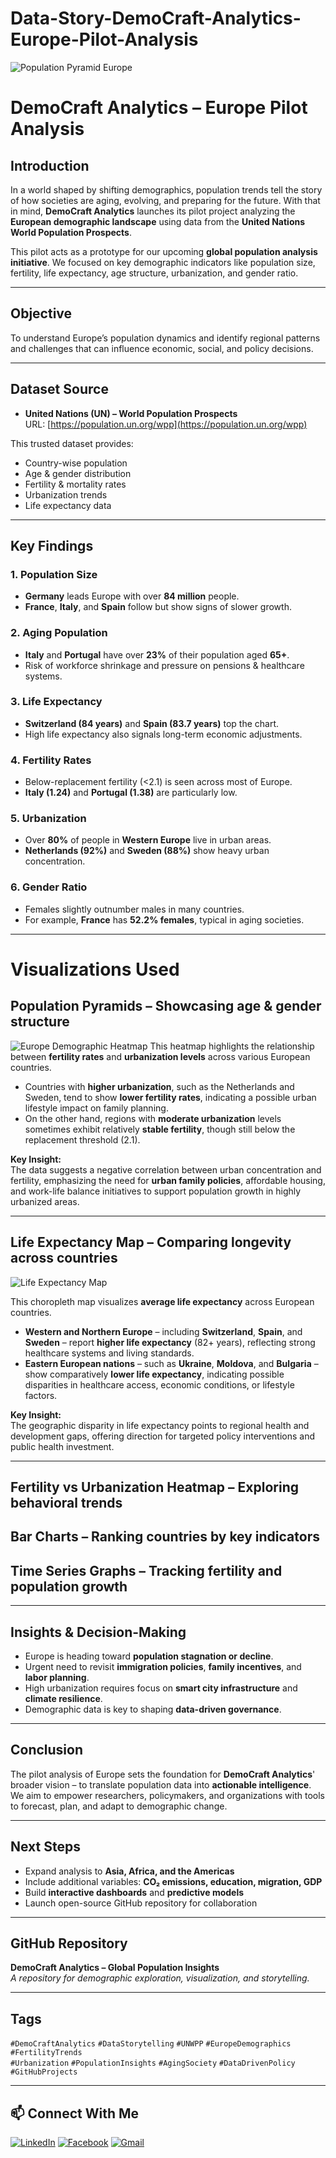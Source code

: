 # Data-Story-DemoCraft-Analytics-Europe-Pilot-Analysis

![Population Pyramid Europe](https://github.com/almazid82/Data-Story-DemoCraft-Analytics-Europe-Pilot-Analysis/blob/main/Screenshot_20250419-220439%7E2.png?raw=true)



# DemoCraft Analytics – Europe Pilot Analysis

## Introduction

In a world shaped by shifting demographics, population trends tell the story of how societies are aging, evolving, and preparing for the future. With that in mind, **DemoCraft Analytics** launches its pilot project analyzing the **European demographic landscape** using data from the **United Nations World Population Prospects**.

This pilot acts as a prototype for our upcoming **global population analysis initiative**. We focused on key demographic indicators like population size, fertility, life expectancy, age structure, urbanization, and gender ratio.

---

## Objective

To understand Europe’s population dynamics and identify regional patterns and challenges that can influence economic, social, and policy decisions.

---

## Dataset Source

- **United Nations (UN) – World Population Prospects**  
  URL: [https://population.un.org/wpp](https://population.un.org/wpp)

This trusted dataset provides:
- Country-wise population
- Age & gender distribution
- Fertility & mortality rates
- Urbanization trends
- Life expectancy data

---

## Key Findings

### 1. Population Size
- **Germany** leads Europe with over **84 million** people.
- **France**, **Italy**, and **Spain** follow but show signs of slower growth.

### 2. Aging Population
- **Italy** and **Portugal** have over **23%** of their population aged **65+**.
- Risk of workforce shrinkage and pressure on pensions & healthcare systems.

### 3. Life Expectancy
- **Switzerland (84 years)** and **Spain (83.7 years)** top the chart.
- High life expectancy also signals long-term economic adjustments.

### 4. Fertility Rates
- Below-replacement fertility (<2.1) is seen across most of Europe.
- **Italy (1.24)** and **Portugal (1.38)** are particularly low.

### 5. Urbanization
- Over **80%** of people in **Western Europe** live in urban areas.
- **Netherlands (92%)** and **Sweden (88%)** show heavy urban concentration.

### 6. Gender Ratio
- Females slightly outnumber males in many countries.
- For example, **France** has **52.2% females**, typical in aging societies.

---

# Visualizations Used

## **Population Pyramids** – Showcasing age & gender structure
![Europe Demographic Heatmap](https://github.com/almazid82/Data-Story-DemoCraft-Analytics-Europe-Pilot-Analysis/blob/main/Screenshot_20250418-170645%7E2.png?raw=true)
This heatmap highlights the relationship between **fertility rates** and **urbanization levels** across various European countries.  
- Countries with **higher urbanization**, such as the Netherlands and Sweden, tend to show **lower fertility rates**, indicating a possible urban lifestyle impact on family planning.
- On the other hand, regions with **moderate urbanization** levels sometimes exhibit relatively **stable fertility**, though still below the replacement threshold (2.1).

**Key Insight:**  
The data suggests a negative correlation between urban concentration and fertility, emphasizing the need for **urban family policies**, affordable housing, and work-life balance initiatives to support population growth in highly urbanized areas.

___


## **Life Expectancy Map** – Comparing longevity across countries
![Life Expectancy Map](https://github.com/almazid82/Data-Story-DemoCraft-Analytics-Europe-Pilot-Analysis/blob/main/Screenshot_20250418-170653%7E2.png?raw=true)

This choropleth map visualizes **average life expectancy** across European countries.  
- **Western and Northern Europe** – including **Switzerland**, **Spain**, and **Sweden** – report **higher life expectancy** (82+ years), reflecting strong healthcare systems and living standards.
- **Eastern European nations** – such as **Ukraine**, **Moldova**, and **Bulgaria** – show comparatively **lower life expectancy**, indicating possible disparities in healthcare access, economic conditions, or lifestyle factors.

**Key Insight:**  
The geographic disparity in life expectancy points to regional health and development gaps, offering direction for targeted policy interventions and public health investment.

___ 








##  **Fertility vs Urbanization Heatmap** – Exploring behavioral trends
## **Bar Charts** – Ranking countries by key indicators
##  **Time Series Graphs** – Tracking fertility and population growth

---

## Insights & Decision-Making

- Europe is heading toward **population stagnation or decline**.
- Urgent need to revisit **immigration policies**, **family incentives**, and **labor planning**.
- High urbanization requires focus on **smart city infrastructure** and **climate resilience**.
- Demographic data is key to shaping **data-driven governance**.

---

## Conclusion

The pilot analysis of Europe sets the foundation for **DemoCraft Analytics**' broader vision – to translate population data into **actionable intelligence**. We aim to empower researchers, policymakers, and organizations with tools to forecast, plan, and adapt to demographic change.

---

## Next Steps

- Expand analysis to **Asia, Africa, and the Americas**
- Include additional variables: **CO₂ emissions, education, migration, GDP**
- Build **interactive dashboards** and **predictive models**
- Launch open-source GitHub repository for collaboration

---

## GitHub Repository 

**DemoCraft Analytics – Global Population Insights**  
_A repository for demographic exploration, visualization, and storytelling._

---

## Tags

`#DemoCraftAnalytics` `#DataStorytelling` `#UNWPP` `#EuropeDemographics` `#FertilityTrends`  
`#Urbanization` `#PopulationInsights` `#AgingSociety` `#DataDrivenPolicy` `#GitHubProjects`
___

## 📫 Connect With Me

[![LinkedIn](https://img.shields.io/badge/LinkedIn-blue?style=for-the-badge&logo=linkedin)](https://www.linkedin.com/in/shamsul-al-mazid-073a87286?utm_source=share&utm_campaign=share_via&utm_content=profile&utm_medium=android_app)
[![Facebook](https://img.shields.io/badge/Facebook-1877F2?style=for-the-badge&logo=facebook&logoColor=white)](https://www.facebook.com/sondartara.tara.777)
[![Gmail](https://img.shields.io/badge/Gmail-D14836?style=for-the-badge&logo=gmail&logoColor=white)](mailto:shamsulalmazid@gmail.com)


